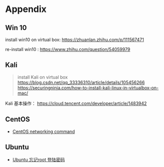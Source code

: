 # Appendix



## Win 10

install win10 on virtual box: 
https://zhuanlan.zhihu.com/p/111567471

re-install win10 :
https://www.zhihu.com/question/54059979



## Kali

> install Kali on virtual box
> https://blog.csdn.net/qq_33336310/article/details/105456266
> https://securingninja.com/how-to-install-kali-linux-in-virtualbox-on-mac/

Kali 基本操作：
https://cloud.tencent.com/developer/article/1483942




## CentOS 
+ [CentOS networking command](https://www.cnblogs.com/klb561/p/9074278.html)

  

## Ubuntu

+ [Ubuntu 忘记root 登陆密码](https://blog.csdn.net/yangpingping94/article/details/102491175)